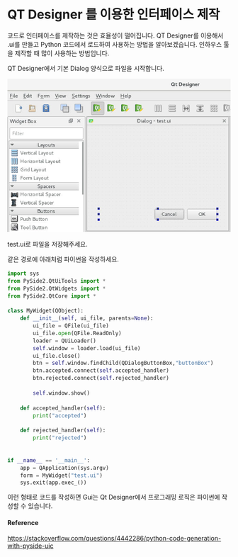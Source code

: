 # QT Designer 를 이용한 인터페이스 제작
코드로 인터페이스를 제작하는 것은 효율성이 떨어집니다.
QT Designer를 이용해서 .ui를 만들고 Python 코드에서 로드하여 사용하는 방법을 알아보겠습니다.
인하우스 툴을 제작할 때 많이 사용하는 방법입니다.

QT Designer에서 기본 Dialog 양식으로 파일을 시작합니다.

![qtdesigner_basic_dialog](figures/basic_dialog.png)

test.ui로 파일을 저장해주세요. 

같은 경로에 아래처럼 파이썬을 작성하세요.

```python
import sys  
from PySide2.QtUiTools import *
from PySide2.QtWidgets import *
from PySide2.QtCore import *

class MyWidget(QObject):
    def __init__(self, ui_file, parents=None):
        ui_file = QFile(ui_file)
        ui_file.open(QFile.ReadOnly)
        loader = QUiLoader()
        self.window = loader.load(ui_file)
        ui_file.close()
        btn = self.window.findChild(QDialogButtonBox,"buttonBox")
        btn.accepted.connect(self.accepted_handler)
        btn.rejected.connect(self.rejected_handler)

        self.window.show()
			
    def accepted_handler(self):
        print("accepted")

    def rejected_handler(self):
        print("rejected")
		

if __name__ == '__main__':  
    app = QApplication(sys.argv)
    form = MyWidget("test.ui")
    sys.exit(app.exec_())
```

이런 형태로 코드를 작성하면 Gui는 Qt Designer에서 프로그래밍 로직은 파이썬에 작성할 수 있습니다.

#### Reference
https://stackoverflow.com/questions/4442286/python-code-generation-with-pyside-uic